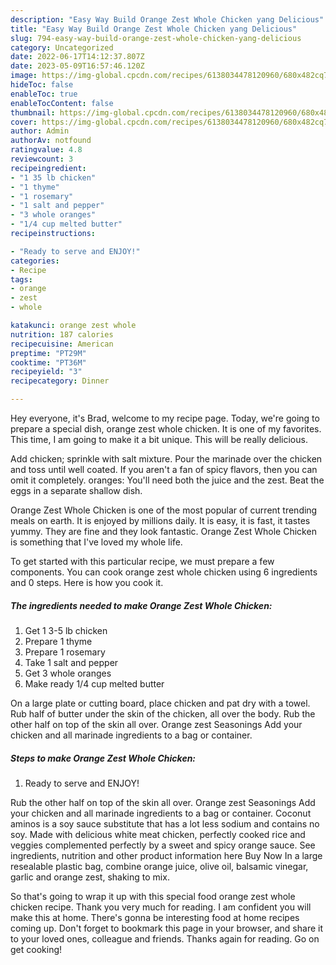 ```yaml
---
description: "Easy Way Build Orange Zest Whole Chicken yang Delicious"
title: "Easy Way Build Orange Zest Whole Chicken yang Delicious"
slug: 794-easy-way-build-orange-zest-whole-chicken-yang-delicious
category: Uncategorized
date: 2022-06-17T14:12:37.807Z
date: 2023-05-09T16:57:46.120Z
image: https://img-global.cpcdn.com/recipes/6138034478120960/680x482cq70/orange-zest-whole-chicken-recipe-main-photo.jpg
hideToc: false
enableToc: true
enableTocContent: false
thumbnail: https://img-global.cpcdn.com/recipes/6138034478120960/680x482cq70/orange-zest-whole-chicken-recipe-main-photo.jpg
cover: https://img-global.cpcdn.com/recipes/6138034478120960/680x482cq70/orange-zest-whole-chicken-recipe-main-photo.jpg
author: Admin
authorAv: notfound
ratingvalue: 4.8
reviewcount: 3
recipeingredient:
- "1 35 lb chicken"
- "1 thyme"
- "1 rosemary"
- "1 salt and pepper"
- "3 whole oranges"
- "1/4 cup melted butter"
recipeinstructions:

- "Ready to serve and ENJOY!"
categories:
- Recipe
tags:
- orange
- zest
- whole

katakunci: orange zest whole 
nutrition: 187 calories
recipecuisine: American
preptime: "PT29M"
cooktime: "PT36M"
recipeyield: "3"
recipecategory: Dinner

---
```



Hey everyone, it's Brad, welcome to my recipe page. Today, we're going to prepare a special dish, orange zest whole chicken. It is one of my favorites. This time, I am going to make it a bit unique. This will be really delicious.

Add chicken; sprinkle with salt mixture. Pour the marinade over the chicken and toss until well coated. If you aren&#39;t a fan of spicy flavors, then you can omit it completely. oranges: You&#39;ll need both the juice and the zest. Beat the eggs in a separate shallow dish.

Orange Zest Whole Chicken is one of the most popular of current trending meals on earth. It is enjoyed by millions daily. It is easy, it is fast, it tastes yummy. They are fine and they look fantastic. Orange Zest Whole Chicken is something that I've loved my whole life.


To get started with this particular recipe, we must prepare a few components. You can cook orange zest whole chicken using 6 ingredients and 0 steps. Here is how you cook it.

<!--inarticleads1-->

##### The ingredients needed to make Orange Zest Whole Chicken:

1. Get 1 3-5 lb chicken
1. Prepare 1 thyme
1. Prepare 1 rosemary
1. Take 1 salt and pepper
1. Get 3 whole oranges
1. Make ready 1/4 cup melted butter


On a large plate or cutting board, place chicken and pat dry with a towel. Rub half of butter under the skin of the chicken, all over the body. Rub the other half on top of the skin all over. Orange zest Seasonings Add your chicken and all marinade ingredients to a bag or container. 

<!--inarticleads2-->

##### Steps to make Orange Zest Whole Chicken:


1. Ready to serve and ENJOY!

Rub the other half on top of the skin all over. Orange zest Seasonings Add your chicken and all marinade ingredients to a bag or container. Coconut aminos is a soy sauce substitute that has a lot less sodium and contains no soy. Made with delicious white meat chicken, perfectly cooked rice and veggies complemented perfectly by a sweet and spicy orange sauce. See ingredients, nutrition and other product information here Buy Now In a large resealable plastic bag, combine orange juice, olive oil, balsamic vinegar, garlic and orange zest, shaking to mix. 

So that's going to wrap it up with this special food orange zest whole chicken recipe. Thank you very much for reading. I am confident you will make this at home. There's gonna be interesting food at home recipes coming up. Don't forget to bookmark this page in your browser, and share it to your loved ones, colleague and friends. Thanks again for reading. Go on get cooking!

